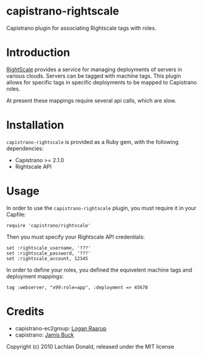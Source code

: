 capistrano-rightscale
=================================================

Capistrano plugin for associating Rightscale tags with roles.

Introduction
============

[RightScale](http://www.rightscale.com) provides a service for managing deployments of servers in various clouds. Servers can be tagged with
machine tags. This plugin allows for specific tags in specific deployments to be mapped to Capistrano roles.

At present these mappings require several api calls, which are slow.

Installation
============

`capistrano-rightscale` is provided as a Ruby gem, with the following dependencies:

* Capistrano >= 2.1.0
* Rightscale API

Usage
=====

In order to use the `capistrano-rightscale` plugin, you must require it in your Capfile:

	require 'capistrano/rightscale'

Then you must specify your Rightscale API credentials:

	set :rightscale_username, '???'
	set :rightscale_password, '???'
	set :rightscale_account, 12345

In order to define your roles, you defined the equivelent machine tags and deployment mappings:

	tag :webserver, "x99:role=app", :deployment => 45678

Credits
=======
* capistrano-ec2group: [Logan Raarup](http://github.com/logandk)
* capistrano: [Jamis Buck](http://github.com/jamis/capistrano)


Copyright (c) 2010 Lachlan Donald, released under the MIT license

